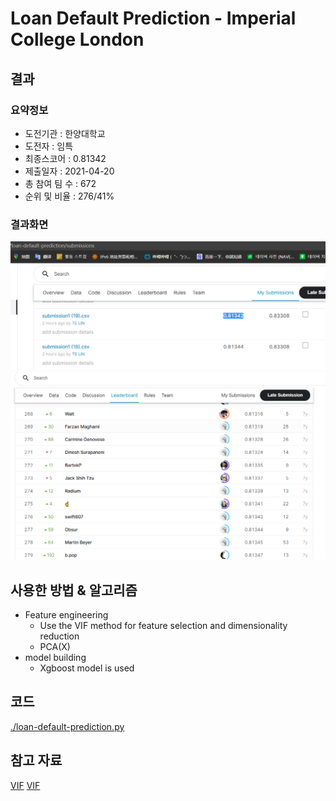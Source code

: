 # Loan Default Prediction - Imperial College London

## 결과

### 요약정보

- 도전기관 : 한양대학교
- 도전자 : 임특
- 최종스코어 : 0.81342
- 제출일자 : 2021-04-20
- 총 참여 팀 수 : 672
- 순위 및 비율 : 276/41%

### 결과화면


![](img/loan-default-prediction.PNG)
![](img/loan-default-prediction1.png)


## 사용한 방법 & 알고리즘

- Feature engineering
  - Use the VIF method for feature selection and dimensionality reduction
  - PCA(X)
- model building 
  - Xgboost model is used 

## 코드


[./loan-default-prediction.py](loan-default-prediction.py)


## 참고 자료


  [VIF](https://zhuanlan.zhihu.com/p/96193669)
  [VIF](https://www.kaggle.com/abeersaxena/submission-31-08-2020)


